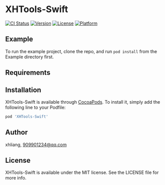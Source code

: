 # XHTools-Swift

[![CI Status](https://img.shields.io/travis/xhliang/XHTools-Swift.svg?style=flat)](https://travis-ci.org/xhliang/XHTools-Swift)
[![Version](https://img.shields.io/cocoapods/v/XHTools-Swift.svg?style=flat)](https://cocoapods.org/pods/XHTools-Swift)
[![License](https://img.shields.io/cocoapods/l/XHTools-Swift.svg?style=flat)](https://cocoapods.org/pods/XHTools-Swift)
[![Platform](https://img.shields.io/cocoapods/p/XHTools-Swift.svg?style=flat)](https://cocoapods.org/pods/XHTools-Swift)

## Example

To run the example project, clone the repo, and run `pod install` from the Example directory first.

## Requirements

## Installation

XHTools-Swift is available through [CocoaPods](https://cocoapods.org). To install
it, simply add the following line to your Podfile:

```ruby
pod 'XHTools-Swift'
```

## Author

xhliang, 909901234@qq.com

## License

XHTools-Swift is available under the MIT license. See the LICENSE file for more info.
